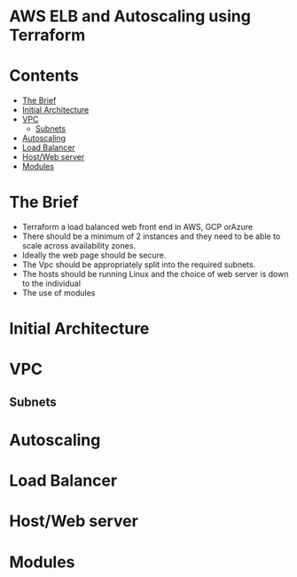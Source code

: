 # AWS ELB and Autoscaling using Terraform 
# Contents
* [The Brief](#The-Brief)
* [Initial Architecture](#Initial-Architecture)
* [VPC](#VPC)
    * [Subnets](#Subnets)
* [Autoscaling](#Autoscaling)
* [Load Balancer](#Load-Balancer)
* [Host/Web server](#Host/Web-Server)
* [Modules](#Modules)




# The Brief
* Terraform a load balanced web front end in AWS, GCP orAzure
* There should be a minimum of 2 instances and they need to be able to scale across availability zones.
* Ideally the web page should be secure.
* The Vpc should be appropriately split into the required subnets.
* The hosts should be running Linux and the choice of web server is down to the individual
* The use of modules

# Initial Architecture

# VPC
## Subnets
# Autoscaling
# Load Balancer
# Host/Web server
# Modules